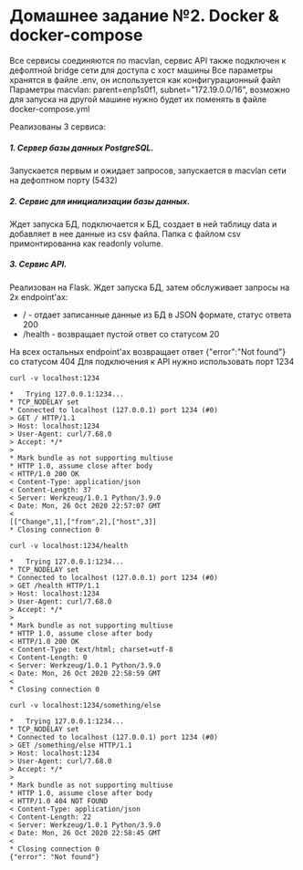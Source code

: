 # Домашнее задание №2. Docker & docker-compose

Все сервисы соединяются по macvlan, сервис API также подключен к дефолтной bridge сети для доступа с хост машины
Все параметры хранятся в файле .env, он используется как конфигурационный файл
Параметры macvlan: parent=enp1s0f1, subnet="172.19.0.0/16", возможно для запуска на другой машине нужно будет их поменять в файле docker-compose.yml

Реализованы 3 сервиса:
##### 1. Сервер базы данных PostgreSQL. 
Запускается первым и ожидает запросов, запускается в macvlan сети на дефолтном порту (5432)
##### 2. Сервиc для инициализации базы данных. 
Ждет запуска БД, подключается к БД, создает в ней таблицу data и добавляет в нее данные из csv файла. Папка с файлом csv примонтированна как readonly volume.
##### 3. Сервис API.
Реализован на Flask. Ждет запуска БД, затем обслуживает запросы на 2х endpoint'ах: 
- / - отдает записанные данные из БД в JSON формате, статус ответа 200
- /health - возвращает пустой ответ со статусом 20

На всех остальных endpoint'ах возвращает ответ {"error":"Not found"} со статусом 404
Для подключения к API нужно использовать порт 1234
```
curl -v localhost:1234
```
```
*   Trying 127.0.0.1:1234...
* TCP_NODELAY set
* Connected to localhost (127.0.0.1) port 1234 (#0)
> GET / HTTP/1.1
> Host: localhost:1234
> User-Agent: curl/7.68.0
> Accept: */*
> 
* Mark bundle as not supporting multiuse
* HTTP 1.0, assume close after body
< HTTP/1.0 200 OK
< Content-Type: application/json
< Content-Length: 37
< Server: Werkzeug/1.0.1 Python/3.9.0
< Date: Mon, 26 Oct 2020 22:57:07 GMT
< 
[["Change",1],["from",2],["host",3]]
* Closing connection 0
```
```
curl -v localhost:1234/health
```
```
*   Trying 127.0.0.1:1234...
* TCP_NODELAY set
* Connected to localhost (127.0.0.1) port 1234 (#0)
> GET /health HTTP/1.1
> Host: localhost:1234
> User-Agent: curl/7.68.0
> Accept: */*
> 
* Mark bundle as not supporting multiuse
* HTTP 1.0, assume close after body
< HTTP/1.0 200 OK
< Content-Type: text/html; charset=utf-8
< Content-Length: 0
< Server: Werkzeug/1.0.1 Python/3.9.0
< Date: Mon, 26 Oct 2020 22:58:59 GMT
< 
* Closing connection 0
```
```
curl -v localhost:1234/something/else
```
```
*   Trying 127.0.0.1:1234...
* TCP_NODELAY set
* Connected to localhost (127.0.0.1) port 1234 (#0)
> GET /something/else HTTP/1.1
> Host: localhost:1234
> User-Agent: curl/7.68.0
> Accept: */*
> 
* Mark bundle as not supporting multiuse
* HTTP 1.0, assume close after body
< HTTP/1.0 404 NOT FOUND
< Content-Type: application/json
< Content-Length: 22
< Server: Werkzeug/1.0.1 Python/3.9.0
< Date: Mon, 26 Oct 2020 22:58:45 GMT
< 
* Closing connection 0
{"error": "Not found"}
```